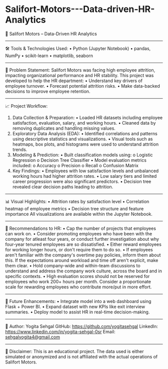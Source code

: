 # Salifort-Motors---Data-driven-HR-Analytics
📄 Salifort Motors – Data-Driven HR Analytics
________________________________________
🛠 Tools & Technologies Used:
•	Python (Jupyter Notebook)
•	pandas, NumPy
•	scikit-learn
•	matplotlib, seaborn
________________________________________
🧠 Problem Statement:
Salifort Motors was facing high employee attrition, impacting organizational performance and HR stability. This project was developed to help the HR department:
•	Understand key drivers of employee turnover.
•	Forecast potential attrition risks.
•	Make data-backed decisions to improve employee retention.
________________________________________
📈 Project Workflow:
1. Data Collection & Preparation:
•	Loaded HR datasets including employee satisfaction, evaluation, salary, and working hours.
•	Cleaned data by removing duplicates and handling missing values.
2. Exploratory Data Analysis (EDA):
•	Identified correlations and patterns using descriptive statistics and visualizations.
•	Visual tools such as heatmaps, box plots, and histograms were used to understand attrition trends.
3. Modeling & Prediction:
•	Built classification models using:
o	Logistic Regression
o	Decision Tree Classifier
•	Model evaluation metrics included:
o	Accuracy
o	Precision
o	Recall
o	Confusion Matrix
4. Key Findings:
•	Employees with low satisfaction levels and unbalanced working hours had higher attrition rates.
•	Low salary tiers and limited career progression were also significant predictors.
•	Decision tree revealed clear decision paths leading to attrition.
________________________________________
📊 Visual Highlights:
•	Attrition rates by satisfaction level
•	Correlation heatmap of employee metrics
•	Decision tree structure and feature importance
All visualizations are available within the Jupyter Notebook.
________________________________________
📌 Recommendations to HR:
•	Cap the number of projects that employees can work on.
•	Consider promoting employees who have been with the company for atleast four years, or conduct further investigation about why four-year tenured employees are so dissatisfied. 
•	Either reward employees for working longer hours, or don't require them to do so. 
•	If employees aren't familiar with the company's overtime pay policies, inform them about this. If the expectations around workload and time off aren't explicit, make them clear. 
•	Hold company-wide and within-team discussions to understand and address the company work culture, across the board and in specific contexts. 
•	High evaluation scores should not be reserved for employees who work 200+ hours per month. Consider a proportionate scale for rewarding employees who contribute more/put in more effort. 
________________________________________
🔮 Future Enhancements:
•	Integrate model into a web dashboard using Flask + Power BI.
•	Expand dataset with new KPIs like exit interview summaries.
•	Deploy model to assist HR in real-time decision-making.
________________________________________
👤 Author:
Yogita Sehgal
GitHub: https://github.com/yogitasehgal
LinkedIn: https://www.linkedin.com/in/yogita-sehgal-0sr
Email: sehgalyogita4@gmail.com
________________________________________
📢 Disclaimer:
This is an educational project. The data used is either simulated or anonymized and is not affiliated with the actual operations of Salifort Motors.

